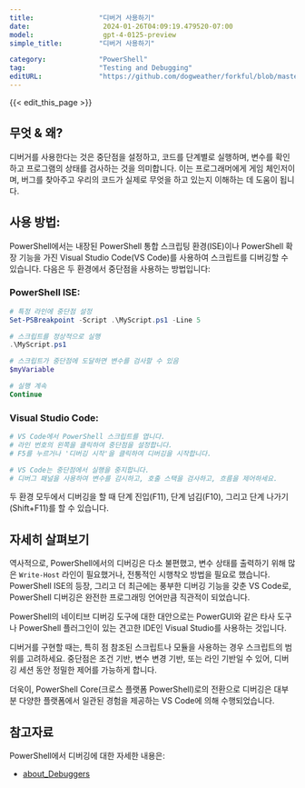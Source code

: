 ```yaml
---
title:                "디버거 사용하기"
date:                  2024-01-26T04:09:19.479520-07:00
model:                 gpt-4-0125-preview
simple_title:         "디버거 사용하기"

category:             "PowerShell"
tag:                  "Testing and Debugging"
editURL:              "https://github.com/dogweather/forkful/blob/master/content/ko/powershell/using-a-debugger.md"
---
```


{{< edit_this_page >}}

## 무엇 & 왜?
디버거를 사용한다는 것은 중단점을 설정하고, 코드를 단계별로 실행하며, 변수를 확인하고 프로그램의 상태를 검사하는 것을 의미합니다. 이는 프로그래머에게 게임 체인저이며, 버그를 찾아주고 우리의 코드가 실제로 무엇을 하고 있는지 이해하는 데 도움이 됩니다.

## 사용 방법:
PowerShell에서는 내장된 PowerShell 통합 스크립팅 환경(ISE)이나 PowerShell 확장 기능을 가진 Visual Studio Code(VS Code)를 사용하여 스크립트를 디버깅할 수 있습니다. 다음은 두 환경에서 중단점을 사용하는 방법입니다:

### PowerShell ISE:
```PowerShell
# 특정 라인에 중단점 설정
Set-PSBreakpoint -Script .\MyScript.ps1 -Line 5

# 스크립트를 정상적으로 실행
.\MyScript.ps1

# 스크립트가 중단점에 도달하면 변수를 검사할 수 있음
$myVariable

# 실행 계속
Continue
```

### Visual Studio Code:
```PowerShell
# VS Code에서 PowerShell 스크립트를 엽니다.
# 라인 번호의 왼쪽을 클릭하여 중단점을 설정합니다.
# F5를 누르거나 '디버깅 시작'을 클릭하여 디버깅을 시작합니다.

# VS Code는 중단점에서 실행을 중지합니다.
# 디버그 패널을 사용하여 변수를 감시하고, 호출 스택을 검사하고, 흐름을 제어하세요.
```

두 환경 모두에서 디버깅을 할 때 단계 진입(F11), 단계 넘김(F10), 그리고 단계 나가기(Shift+F11)를 할 수 있습니다.

## 자세히 살펴보기
역사적으로, PowerShell에서의 디버깅은 다소 불편했고, 변수 상태를 출력하기 위해 많은 `Write-Host` 라인이 필요했거나, 전통적인 시행착오 방법을 필요로 했습니다. PowerShell ISE의 등장, 그리고 더 최근에는 풍부한 디버깅 기능을 갖춘 VS Code로, PowerShell 디버깅은 완전한 프로그래밍 언어만큼 직관적이 되었습니다.

PowerShell의 네이티브 디버깅 도구에 대한 대안으로는 PowerGUI와 같은 타사 도구나 PowerShell 플러그인이 있는 견고한 IDE인 Visual Studio를 사용하는 것입니다.

디버거를 구현할 때는, 특히 점 참조된 스크립트나 모듈을 사용하는 경우 스크립트의 범위를 고려하세요. 중단점은 조건 기반, 변수 변경 기반, 또는 라인 기반일 수 있어, 디버깅 세션 동안 정밀한 제어를 가능하게 합니다.

더욱이, PowerShell Core(크로스 플랫폼 PowerShell)로의 전환으로 디버깅은 대부분 다양한 플랫폼에서 일관된 경험을 제공하는 VS Code에 의해 수행되었습니다.

## 참고자료
PowerShell에서 디버깅에 대한 자세한 내용은:
- [about_Debuggers](https://docs.microsoft.com/en-us/powershell/module/microsoft.powershell.core/about/about_Debuggers)
